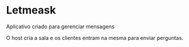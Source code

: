 # Letmeask
Aplicativo criado para gerenciar mensagens 

O host cria a sala e os clientes entram na mesma para enviar perguntas.
